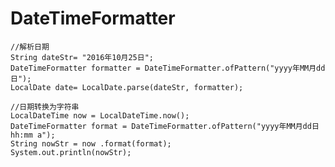 # DateTimeFormatter

    //解析日期
    String dateStr= "2016年10月25日";
    DateTimeFormatter formatter = DateTimeFormatter.ofPattern("yyyy年MM月dd日");
    LocalDate date= LocalDate.parse(dateStr, formatter);
    
    //日期转换为字符串
    LocalDateTime now = LocalDateTime.now();
    DateTimeFormatter format = DateTimeFormatter.ofPattern("yyyy年MM月dd日 hh:mm a");
    String nowStr = now .format(format);
    System.out.println(nowStr);